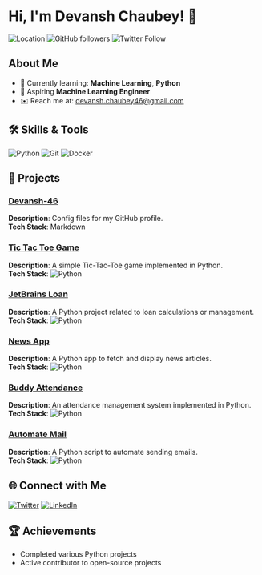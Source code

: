 # Hi, I'm Devansh Chaubey! 👋

![Location](https://img.shields.io/badge/Location-Noida-blue)
![GitHub followers](https://img.shields.io/github/followers/Devansh-46?style=social)
![Twitter Follow](https://img.shields.io/twitter/follow/DevanshChaubey8?style=social)

## About Me
- 🌱 Currently learning: **Machine Learning**, **Python**
- 💼 Aspiring **Machine Learning Engineer**
- ✉️ Reach me at: [devansh.chaubey46@gmail.com](mailto:devansh.chaubey46@gmail.com)

## 🛠️ Skills & Tools
![Python](https://img.shields.io/badge/Python-3776AB?logo=python&logoColor=white)
![Git](https://img.shields.io/badge/Git-F05032?logo=git&logoColor=white)
![Docker](https://img.shields.io/badge/Docker-2496ED?logo=docker&logoColor=white)

## 🚀 Projects
### [Devansh-46](https://github.com/Devansh-46/Devansh-46)
**Description**: Config files for my GitHub profile.  
**Tech Stack**: Markdown

### [Tic Tac Toe Game](https://github.com/Devansh-46/tictactoe-)
**Description**: A simple Tic-Tac-Toe game implemented in Python.  
**Tech Stack**: ![Python](https://img.shields.io/badge/Python-3776AB?logo=python&logoColor=white)

### [JetBrains Loan](https://github.com/Devansh-46/jetbrains-loan)
**Description**: A Python project related to loan calculations or management.  
**Tech Stack**: ![Python](https://img.shields.io/badge/Python-3776AB?logo=python&logoColor=white)

### [News App](https://github.com/Devansh-46/News-app)
**Description**: A Python app to fetch and display news articles.  
**Tech Stack**: ![Python](https://img.shields.io/badge/Python-3776AB?logo=python&logoColor=white)

### [Buddy Attendance](https://github.com/Devansh-46/BuddyAttendence)
**Description**: An attendance management system implemented in Python.  
**Tech Stack**: ![Python](https://img.shields.io/badge/Python-3776AB?logo=python&logoColor=white)

### [Automate Mail](https://github.com/Devansh-46/AutomateMail)
**Description**: A Python script to automate sending emails.  
**Tech Stack**: ![Python](https://img.shields.io/badge/Python-3776AB?logo=python&logoColor=white)

## 🌐 Connect with Me
[![Twitter](https://img.shields.io/badge/Twitter-1DA1F2?logo=twitter&logoColor=white)](https://twitter.com/DevanshChaubey8)
[![LinkedIn](https://img.shields.io/badge/LinkedIn-0077B5?logo=linkedin&logoColor=white)](https://www.linkedin.com/in/yourprofile)

## 🏆 Achievements
- Completed various Python projects
- Active contributor to open-source projects
